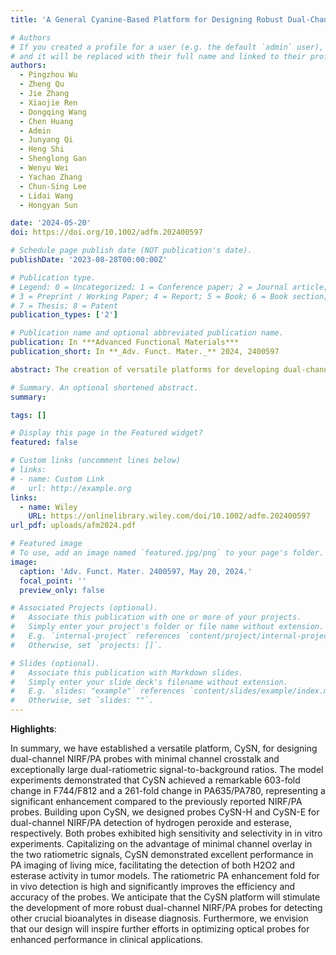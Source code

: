 ```yaml
---
title: 'A General Cyanine-Based Platform for Designing Robust Dual-Channel Near-Infrared Fluorescent and Photoacoustic Probes'

# Authors
# If you created a profile for a user (e.g. the default `admin` user), write the username (folder name) here
# and it will be replaced with their full name and linked to their profile.
authors:
  - Pingzhou Wu
  - Zheng Qu
  - Jie Zhang
  - Xiaojie Ren
  - Dongqing Wang
  - Chen Huang
  - Admin
  - Junyang Qi
  - Heng Shi
  - Shenglong Gan
  - Wenyu Wei
  - Yachao Zhang
  - Chun-Sing Lee
  - Lidai Wang
  - Hongyan Sun

date: '2024-05-20'
doi: https://doi.org/10.1002/adfm.202400597

# Schedule page publish date (NOT publication's date).
publishDate: '2023-08-28T00:00:00Z'

# Publication type.
# Legend: 0 = Uncategorized; 1 = Conference paper; 2 = Journal article;
# 3 = Preprint / Working Paper; 4 = Report; 5 = Book; 6 = Book section;
# 7 = Thesis; 8 = Patent
publication_types: ['2']

# Publication name and optional abbreviated publication name.
publication: In ***Advanced Functional Materials***
publication_short: In **_Adv. Funct. Mater._** 2024, 2400597

abstract: The creation of versatile platforms for developing dual-channel near-infrared fluorescent (NIRF) and photoacoustic (PA) probes, especially those engineered to minimize channel crosstalk, is crucial for precise biomarker detection. However, such platforms remain scarce. To bridge this gap, this study introduces an innovative cyanine-based platform, CySN. The CySN platform showcases remarkable wavelength-shifting properties, including large fluorescent modality shift (68 nm) and PA modality shift (145 nm) after the decaging reaction. These substantial changes lead to an exceptionally high ratiometric NIRF change of 603-fold and ratiometric PA change of 261-fold. Leveraging the CySN platform, dual-channel NIRF/PA probes have been successfully developed for detecting both small molecule biomarker (H2O2) and enzyme biomarker (esterase). These probes demonstrate the ability to detect their targets through dual-channel NIRF/PA detection with high sensitivity and selectivity in vitro. Furthermore, the probes effectively harness NIRF signals to image target analytes in living cells. Notably, the probes demonstrate the capability to accurately diagnose tumors by detecting tumor markers (H2O2 and esterase), revealing a 3.6 to 7-fold ratiometric PA enhancement over normal tissue. Therefore, the CySN platform holds the potential to further advance the development of dual-channel NIRF/PA probes for biomolecule detection in disease diagnosis.

# Summary. An optional shortened abstract.
summary:  

tags: []

# Display this page in the Featured widget?
featured: false

# Custom links (uncomment lines below)
# links:
# - name: Custom Link
#   url: http://example.org 
links:
  - name: Wiley
    URL: https://onlinelibrary.wiley.com/doi/10.1002/adfm.202400597
url_pdf: uploads/afm2024.pdf

# Featured image
# To use, add an image named `featured.jpg/png` to your page's folder.
image:
  caption: 'Adv. Funct. Mater. 2400597, May 20, 2024.'
  focal_point: ''
  preview_only: false

# Associated Projects (optional).
#   Associate this publication with one or more of your projects.
#   Simply enter your project's folder or file name without extension.
#   E.g. `internal-project` references `content/project/internal-project/index.md`.
#   Otherwise, set `projects: []`.

# Slides (optional).
#   Associate this publication with Markdown slides.
#   Simply enter your slide deck's filename without extension.
#   E.g. `slides: "example"` references `content/slides/example/index.md`.
#   Otherwise, set `slides: ""`.
---
```

**Highlights**:

In summary, we have established a versatile platform, CySN, for designing dual-channel NIRF/PA probes with minimal channel crosstalk and exceptionally large dual-ratiometric signal-to-background ratios. The model experiments demonstrated that CySN achieved a remarkable 603-fold change in F744/F812 and a 261-fold change in PA635/PA780, representing a significant enhancement compared to the previously reported NIRF/PA probes. Building upon CySN, we designed probes CySN-H and CySN-E for dual-channel NIRF/PA detection of hydrogen peroxide and esterase, respectively. Both probes exhibited high sensitivity and selectivity in in vitro experiments. Capitalizing on the advantage of minimal channel overlay in the two ratiometric signals, CySN demonstrated excellent performance in PA imaging of living mice, facilitating the detection of both H2O2 and esterase activity in tumor models. The ratiometric PA enhancement fold for in vivo detection is high and significantly improves the efficiency and accuracy of the probes. We anticipate that the CySN platform will stimulate the development of more robust dual-channel NIRF/PA probes for detecting other crucial bioanalytes in disease diagnosis. Furthermore, we envision that our design will inspire further efforts in optimizing optical probes for enhanced performance in clinical applications.
